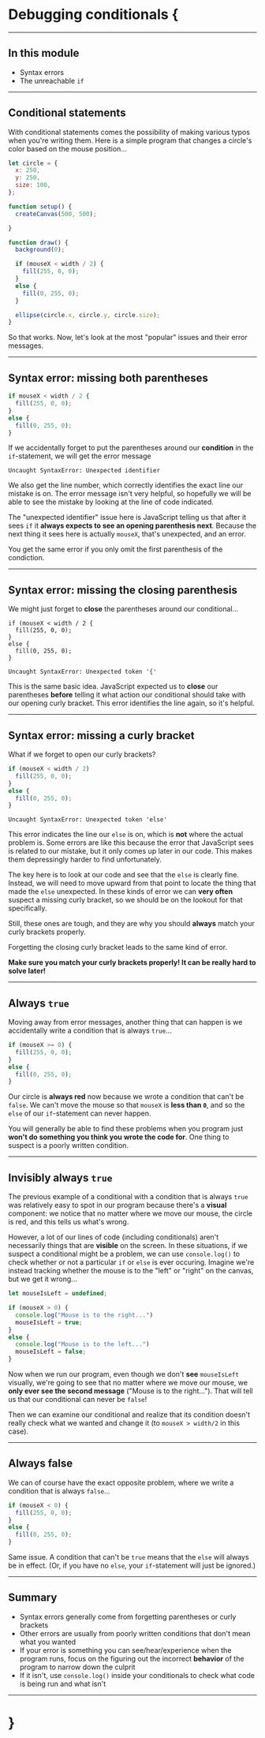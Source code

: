 # Debugging conditionals {

---

## In this module

- Syntax errors
- The unreachable `if`

---

## Conditional statements

With conditional statements comes the possibility of making various typos when you're writing them. Here is a simple program that changes a circle's color based on the mouse position...

```javascript
let circle = {
  x: 250,
  y: 250,
  size: 100,
};

function setup() {
  createCanvas(500, 500);

}

function draw() {
  background(0);

  if (mouseX < width / 2) {
    fill(255, 0, 0);
  }
  else {
    fill(0, 255, 0);
  }

  ellipse(circle.x, circle.y, circle.size);
}
```

So that works. Now, let's look at the most "popular" issues and their error messages.

---

## Syntax error: missing both parentheses

```javascript
if mouseX < width / 2 {
  fill(255, 0, 0);
}
else {
  fill(0, 255, 0);
}
```

If we accidentally forget to put the parentheses around our __condition__ in the `if`-statement, we will get the error message

```
Uncaught SyntaxError: Unexpected identifier
```

We also get the line number, which correctly identifies the exact line our mistake is on. The error message isn't very helpful, so hopefully we will be able to see the mistake by looking at the line of code indicated.

The "unexpected identifier" issue here is JavaScript telling us that after it sees `if` it __always expects to see an opening parenthesis next__. Because the next thing it sees here is actually `mouseX`, that's unexpected, and an error.

You get the same error if you only omit the first parenthesis of the condiction.

---

## Syntax error: missing the closing parenthesis

We might just forget to __close__ the parentheses around our conditional...

```
if (mouseX < width / 2 {
  fill(255, 0, 0);
}
else {
  fill(0, 255, 0);
}
```

```
Uncaught SyntaxError: Unexpected token '{'
```

This is the same basic idea. JavaScript expected us to __close__ our parentheses __before__ telling it what action our conditional should take with our opening curly bracket. This error identifies the line again, so it's helpful.

---

## Syntax error: missing a curly bracket

What if we forget to open our curly brackets?

```javascript
if (mouseX < width / 2)
  fill(255, 0, 0);
}
else {
  fill(0, 255, 0);
}
```

```
Uncaught SyntaxError: Unexpected token 'else'
```

This error indicates the line our `else` is on, which is __not__ where the actual problem is. Some errors are like this because the error that JavaScript sees is related to our mistake, but it only comes up later in our code. This makes them depressingly harder to find unfortunately.

The key here is to look at our code and see that the `else` is clearly fine. Instead, we will need to move upward from that point to locate the thing that made the `else` unexpected. In these kinds of error we can __very often__ suspect a missing curly bracket, so we should be on the lookout for that specifically.

Still, these ones are tough, and they are why you should __always__ match your curly brackets properly.

Forgetting the closing curly bracket leads to the same kind of error.

__Make sure you match your curly brackets properly! It can be really hard to solve later!__

---

## Always `true`

Moving away from error messages, another thing that can happen is we accidentally write a condition that is always `true`...

```javascript
if (mouseX >= 0) {
  fill(255, 0, 0);
}
else {
  fill(0, 255, 0);
}
```

Our circle is __always red__ now because we wrote a condition that can't be `false`. We can't move the mouse so that `mouseX` is __less than `0`__, and so the `else` of our `if`-statement can never happen.

You will generally be able to find these problems when you program just __won't do something you think you wrote the code for__. One thing to suspect is a poorly written condition.

---

## Invisibly always `true`

The previous example of a conditional with a condition that is always `true` was relatively easy to spot in our program because there's a __visual__ component: we notice that no matter where we move our mouse, the circle is red, and this tells us what's wrong.

However, a lot of our lines of code (including conditionals) aren't necessarily things that are __visible__ on the screen. In these situations, if we suspect a conditional might be a problem, we can use `console.log()` to check whether or not a particular `if` or `else` is ever occuring. Imagine we're instead tracking whether the mouse is to the "left" or "right" on the canvas, but we get it wrong...

```javascript
let mouseIsLeft = undefined;

if (mouseX > 0) {
  console.log("Mouse is to the right...")
  mouseIsLeft = true;
}
else {
  console.log("Mouse is to the left...")
  mouseIsLeft = false;
}
```

Now when we run our program, even though we don't __see__ `mouseIsLeft` visually, we're going to see that no matter where we move our mouse, we __only ever see the second message__ ("Mouse is to the right..."). That will tell us that our conditional can never be `false`!

Then we can examine our conditional and realize that its condition doesn't really check what we wanted and change it (to `mouseX > width/2` in this case).

---

## Always false

We can of course have the exact opposite problem, where we write a condition that is always `false`...

```javascript
if (mouseX < 0) {
  fill(255, 0, 0);
}
else {
  fill(0, 255, 0);
}
```

Same issue. A condition that can't be `true` means that the `else` will always be in effect. (Or, if you have no `else`, your `if`-statement will just be ignored.)

---

## Summary

- Syntax errors generally come from forgetting parentheses or curly brackets
- Other errors are usually from poorly written conditions that don't mean what you wanted
- If your error is something you can see/hear/experience when the program runs, focus on the figuring out the incorrect __behavior__ of the program to narrow down the culprit
- If it isn't, use `console.log()` inside your conditionals to check what code is being run and what isn't

---

# }
